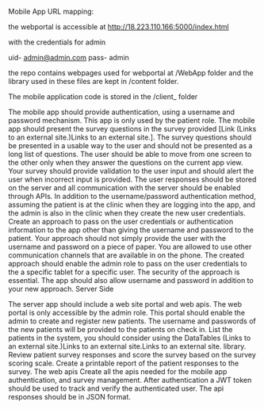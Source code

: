 Mobile App
URL mapping:

the webportal is accessible at http://18.223.110.166:5000/index.html

with the credentials for admin 

uid-   admin@admin.com
pass-  admin

the repo contains webpages used for webportal at
/WebApp folder
and the library used in these files are kept in 
/content folder.

The mobile application code is stored in the 
/client_  folder





The mobile app should provide authentication, using a username and password mechanism. This app is only used by the patient role.
The mobile app should present the survey questions in the survey provided [Link (Links to an external site.)Links to an external site.]. The survey questions should be presented in a usable way to the user and should not be presented as a long list of questions. The user should be able to move from one screen to the other only when they answer the questions on the current app view. Your survey should provide validation to the user input and should alert the user when incorrect input is provided.
The user responses should be stored on the server and all communication with the server should be enabled through APIs.
In addition to the username/password authentication method, assuming the patient is at the clinic when they are logging into the app, and the admin is also in the clinic when they create the new user credentials.
Create an approach to pass on the user credentials or authentication information to the app other than giving the username and password to the patient. Your approach should not simply provide the user with the username and password on a piece of paper. You are allowed to use other communication channels that are available in on the phone.
The created approach should enable the admin role to pass on the user credentials to the a specific tablet for a specific user. The security of the approach is essential.
The app should also allow username and password in addition to your new approach.
Server Side

The server app should include a web site portal and web apis.
The web portal is only accessible by the admin role.
This portal should enable the admin to create and register new patients. The username and passwords of the new patients will be provided to the patients on check in.
List the patients in the system, you should consider using the DataTables (Links to an external site.)Links to an external site.Links to an external site. library.
Review patient survey responses and score the survey based on the survey scoring scale.
Create a printable report of the patient responses to the survey.
The web apis
Create all the apis needed for the mobile app authentication, and survey management.
After authentication a JWT token should be used to track and verify the authenticated user.
The api responses should be in JSON format.